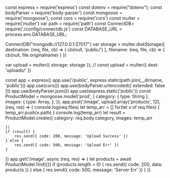 const express = require('express')
const dotenv = require("dotenv");
const bodyParser = require('body-parser')
const mongoose = require('mongoose');
const cors = require('cors')
const multer = require('multer')
var path = require('path')
const ConnectDB= require('./config/connectdb.js')
const DATABASE_URL = process.env.DATABASE_URL;


ConnectDB("mongodb://127.0.0.1:27017")
var storage = multer.diskStorage({
    destination: (req, file, cb) => {
        cb(null, 'public/')
    },
    filename: (req, file, cb) => {
        cb(null, file.originalname)
    }
})

var upload = multer({ storage: storage });
// const upload = multer({ dest: 'uploads/' })

const app = express()
app.use('/public', express.static(path.join(__dirname, 'public')))
app.use(cors())
app.use(bodyParser.urlencoded({ extended: false }))
app.use(bodyParser.json())
app.use(express.static('public'))
const ProductModel = mongoose.model('prod', {
    category: { type: String },
    images: { type: Array, },
});
app.post('/image', upload.array('products', 12), (req, res) => {
  console.log(req.files)
 let temp_arr = []
  for(let x of req.files)
 {
  temp_arr.push(x.path)
 } 
 console.log(temp_arr)
    let result = ProductModel.create({
        category: req.body.category,
        images: temp_arr

    })
    if (result) {
        res.send({ code: 200, message: 'Upload Success' })
    } else {
        res.send({ code: 500, message: 'Upload Err' })
    }
})
app.get('/image', async (req, res) => {
    let products = await ProductModel.find({})
    if (products.length > 0) {
        res.send({ code: 200, data: products })
    } else {
        res.send({ code: 500, message: 'Server Err' })
    }
})